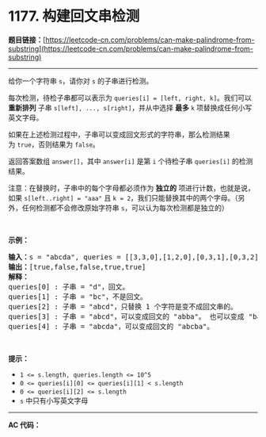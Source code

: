 # 1177. 构建回文串检测

**题目链接：**[https://leetcode-cn.com/problems/can-make-palindrome-from-substring](https://leetcode-cn.com/problems/can-make-palindrome-from-substring)

---

<div class="content__1Y2H">
 <div class="notranslate">
  <p>给你一个字符串&nbsp;<code>s</code>，请你对&nbsp;<code>s</code>&nbsp;的子串进行检测。</p> 
  <p>每次检测，待检子串都可以表示为&nbsp;<code>queries[i] = [left, right, k]</code>。我们可以 <strong>重新排列</strong> 子串&nbsp;<code>s[left], ..., s[right]</code>，并从中选择 <strong>最多</strong> <code>k</code>&nbsp;项替换成任何小写英文字母。&nbsp;</p> 
  <p>如果在上述检测过程中，子串可以变成回文形式的字符串，那么检测结果为&nbsp;<code>true</code>，否则结果为&nbsp;<code>false</code>。</p> 
  <p>返回答案数组&nbsp;<code>answer[]</code>，其中&nbsp;<code>answer[i]</code>&nbsp;是第&nbsp;<code>i</code>&nbsp;个待检子串&nbsp;<code>queries[i]</code>&nbsp;的检测结果。</p> 
  <p>注意：在替换时，子串中的每个字母都必须作为 <strong>独立的</strong> 项进行计数，也就是说，如果&nbsp;<code>s[left..right] = "aaa"</code>&nbsp;且&nbsp;<code>k = 2</code>，我们只能替换其中的两个字母。（另外，任何检测都不会修改原始字符串 <code>s</code>，可以认为每次检测都是独立的）</p> 
  <p>&nbsp;</p> 
  <p><strong>示例：</strong></p> 
  <pre class="language-text"><strong>输入：</strong>s = "abcda", queries = [[3,3,0],[1,2,0],[0,3,1],[0,3,2],[0,4,1]]
<strong>输出：</strong>[true,false,false,true,true]
<strong>解释：</strong>
queries[0] : 子串 = "d"，回文。
queries[1] :&nbsp;子串 = "bc"，不是回文。
queries[2] :&nbsp;子串 = "abcd"，只替换 1 个字符是变不成回文串的。
queries[3] :&nbsp;子串 = "abcd"，可以变成回文的 "abba"。 也可以变成 "baab"，先重新排序变成 "bacd"，然后把 "cd" 替换为 "ab"。
queries[4] :&nbsp;子串 = "abcda"，可以变成回文的 "abcba"。
</pre> 
  <p>&nbsp;</p> 
  <p><strong>提示：</strong></p> 
  <ul> 
   <li><code>1 &lt;= s.length,&nbsp;queries.length&nbsp;&lt;= 10^5</code></li> 
   <li><code>0 &lt;= queries[i][0] &lt;= queries[i][1] &lt;&nbsp;s.length</code></li> 
   <li><code>0 &lt;= queries[i][2] &lt;= s.length</code></li> 
   <li><code>s</code> 中只有小写英文字母</li> 
  </ul> 
 </div>
</div>

---

**AC 代码：**

```java

```